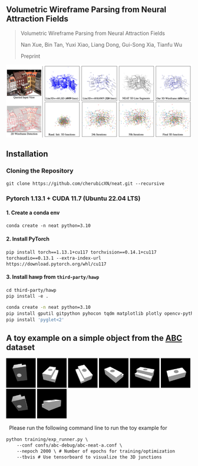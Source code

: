 ## Volumetric Wireframe Parsing from Neural Attraction Fields

> Volumetric Wireframe Parsing from Neural Attraction Fields
> 
> Nan Xue, Bin Tan, Yuxi Xiao, Liang Dong, Gui-Song Xia, Tianfu Wu
> 
> Preprint

<!-- insert the teaser -->
<img src='docs/teaser-neat.png'/>

## Installation 
### Cloning the Repository
```
git clone https://github.com/cherubicXN/neat.git --recursive
```
### Pytorch 1.13.1 + CUDA 11.7 (Ubuntu 22.04 LTS)
#### 1. Create a conda env
```
conda create -n neat python=3.10
```
#### 2. Install PyTorch
```
pip install torch==1.13.1+cu117 torchvision==0.14.1+cu117 torchaudio==0.13.1 --extra-index-url https://download.pytorch.org/whl/cu117
```
#### 3. Install hawp from ``third-party/hawp``
```
cd third-party/hawp
pip install -e .
```
```bash
conda create -n neat python=3.10
pip install gputil gitpython pyhocon tqdm matplotlib plotly opencv-python scikit-image trimesh open3d 
pip install 'pyglet<2'
```

## A toy example on a simple object from the [ABC](https://deep-geometry.github.io/abc-dataset/) dataset
<img src="data/abc/00075213/images/image_0000.png" alt="drawing" width="80"/>
<img src="data/abc/00075213/images/image_0010.png" alt="drawing" width="80"/>
<img src="data/abc/00075213/images/image_0020.png" alt="drawing" width="80"/>
<img src="data/abc/00075213/images/image_0030.png" alt="drawing" width="80"/>
<img src="data/abc/00075213/images/image_0040.png" alt="drawing" width="80"/>
<img src="data/abc/00075213/images/image_0050.png" alt="drawing" width="80"/>
<img src="data/abc/00075213/images/image_0060.png" alt="drawing" width="80"/>
<img src="data/abc/00075213/images/image_0080.png" alt="drawing" width="80"/>

 
Please run the following command line to run the toy example for
```
python training/exp_runner.py \
    --conf confs/abc-debug/abc-neat-a.conf \
    --nepoch 2000 \ # Number of epochs for training/optimization
    --tbvis # Use tensorboard to visualize the 3D junctions
```
